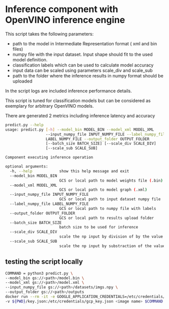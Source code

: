 # Inference component with OpenVINO inference engine

This script takes the following parameters:
* path to the model in Intermediate Representation format ( xml and bin files)
* numpy file with the input dataset. Input shape should fit to the used model definition.
* classification labels which can be used to calculate model accuracy
* input data can be scaled using parameters scale_div and scale_sub 
* path to the folder where the inference results in numpy format should be uploaded

In the script logs are included inference performance details.

This script is tuned for classification models but can be considered as exemplary for arbitrary OpenVINO models.

There are generated 2 metrics including inference latency and accuracy

```bash
predict.py --help
usage: predict.py [-h] --model_bin MODEL_BIN --model_xml MODEL_XML
                  --input_numpy_file INPUT_NUMPY_FILE --label_numpy_file
                  LABEL_NUMPY_FILE --output_folder OUTPUT_FOLDER
                  [--batch_size BATCH_SIZE] [--scale_div SCALE_DIV]
                  [--scale_sub SCALE_SUB]

Component executing inference operation

optional arguments:
  -h, --help            show this help message and exit
  --model_bin MODEL_BIN
                        GCS or local path to model weights file (.bin)
  --model_xml MODEL_XML
                        GCS or local path to model graph (.xml)
  --input_numpy_file INPUT_NUMPY_FILE
                        GCS or local path to input dataset numpy file
  --label_numpy_file LABEL_NUMPY_FILE
                        GCS or local path to numpy file with labels
  --output_folder OUTPUT_FOLDER
                        GCS or local path to results upload folder
  --batch_size BATCH_SIZE
                        batch size to be used for inference
  --scale_div SCALE_DIV
                        scale the np input by division of by the value
  --scale_sub SCALE_SUB
                        scale the np input by substraction of the value
```


## testing the script locally

```bash
COMMAND = python3 predict.py \
--model_bin gs://<path>/model.bin \
--model_xml gs://<path>/model.xml \
--input_numpy_file gs://<path>/datasets/imgs.npy \
--output_folder gs://<path>/outputs
docker run --rm -it -e GOOGLE_APPLICATION_CREDENTIALS=/etc/credentials/gcp_key.json \
-v ${PWD}/key.json:/etc/credentials/gcp_key.json <image name> $COMMAND
```
